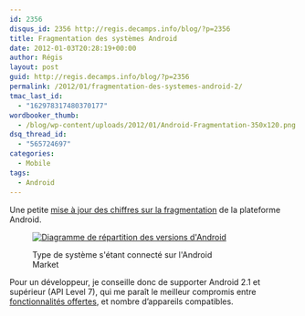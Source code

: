 ```yaml
---
id: 2356
disqus_id: 2356 http://regis.decamps.info/blog/?p=2356
title: Fragmentation des systèmes Android
date: 2012-01-03T20:28:19+00:00
author: Régis
layout: post
guid: http://regis.decamps.info/blog/?p=2356
permalink: /2012/01/fragmentation-des-systemes-android-2/
tmac_last_id:
  - "162978317480370177"
wordbooker_thumb:
  - /blog/wp-content/uploads/2012/01/Android-Fragmentation-350x120.png
dsq_thread_id:
  - "565724697"
categories:
  - Mobile
tags:
  - Android
---
```

Une petite [mise à jour des chiffres sur la fragmentation](http://regis.decamps.info/blog/2011/03/fragmentation-des-systemes-android/ "Derniers chiffres de mars 2011") de la plateforme Android.<figure id="attachment_2357" style="width: 350px" class="wp-caption alignnone">

<a href="http://regis.decamps.info/blog/2012/01/fragmentation-des-systemes-android-2/android-fragmentation/" rel="attachment wp-att-2357"><img src="/blog/wp-content/uploads/2012/01/Android-Fragmentation-350x120.png" alt="Diagramme de répartition des versions d&#039;Android" title="Android Fragmentation" width="350" height="120" class="size-medium wp-image-2357" srcset="/blog/wp-content/uploads/2012/01/Android-Fragmentation-350x120.png 350w, /blog/wp-content/uploads/2012/01/Android-Fragmentation.png 1005w" sizes="(max-width: 350px) 100vw, 350px" /></a><figcaption class="wp-caption-text">Type de système s'étant connecté sur l'Android Market</figcaption></figure> 

Pour un développeur, je conseille donc de supporter Android 2.1 et supérieur (API Level 7), qui me paraît le meilleur compromis entre [fonctionnalités offertes](http://developer.android.com/sdk/android-2.0-highlights.html "Android 2.x platform highlights"), et nombre d’appareils compatibles.
